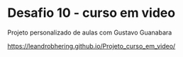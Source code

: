 # Desafio 10 - curso em video
 Projeto personalizado de aulas com Gustavo Guanabara

https://leandrobhering.github.io/Projeto_curso_em_video/
